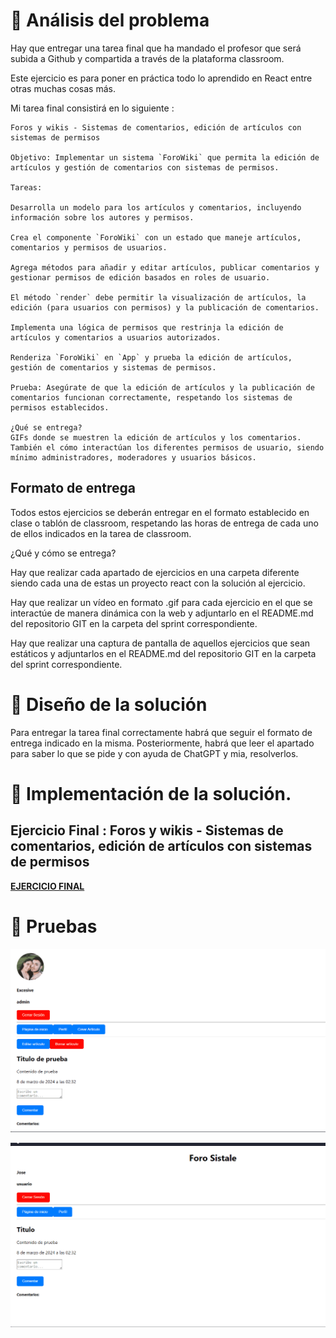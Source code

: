 
# 🔎 Análisis del problema

Hay que entregar una tarea final que ha mandado el profesor que será subida a Github y compartida a través de la plataforma 
classroom.

Este ejercicio es para poner en práctica todo lo aprendido en React entre otras muchas cosas más.

Mi tarea final consistirá en lo siguiente :

``` 
Foros y wikis - Sistemas de comentarios, edición de artículos con sistemas de permisos

Objetivo: Implementar un sistema `ForoWiki` que permita la edición de artículos y gestión de comentarios con sistemas de permisos.

Tareas:

Desarrolla un modelo para los artículos y comentarios, incluyendo información sobre los autores y permisos.

Crea el componente `ForoWiki` con un estado que maneje artículos, comentarios y permisos de usuarios.

Agrega métodos para añadir y editar artículos, publicar comentarios y gestionar permisos de edición basados en roles de usuario.

El método `render` debe permitir la visualización de artículos, la edición (para usuarios con permisos) y la publicación de comentarios.

Implementa una lógica de permisos que restrinja la edición de artículos y comentarios a usuarios autorizados.

Renderiza `ForoWiki` en `App` y prueba la edición de artículos, gestión de comentarios y sistemas de permisos.

Prueba: Asegúrate de que la edición de artículos y la publicación de comentarios funcionan correctamente, respetando los sistemas de permisos establecidos.

¿Qué se entrega?
GIFs donde se muestren la edición de artículos y los comentarios. También el cómo interactúan los diferentes permisos de usuario, siendo mínimo administradores, moderadores y usuarios básicos.
```

## Formato de entrega

Todos estos ejercicios se deberán entregar en el formato establecido en clase o 
tablón de classroom, respetando las horas de entrega de cada uno de ellos indicados
 en la tarea de classroom.

¿Qué y cómo se entrega?

Hay que realizar cada apartado de ejercicios en una carpeta diferente siendo cada 
una de estas un proyecto react con la solución al ejercicio.

Hay que realizar un vídeo en formato .gif para cada ejercicio en el que se 
interactúe de manera dinámica con la web y adjuntarlo en el README.md del 
repositorio GIT en la carpeta del sprint correspondiente.

Hay que realizar una captura de pantalla de aquellos ejercicios que sean estáticos
y adjuntarlos en el README.md del repositorio GIT en la carpeta del sprint correspondiente.

# 📝 Diseño de la solución

Para entregar la tarea final correctamente habrá que seguir el formato de entrega 
indicado en la misma. Posteriormente, habrá que leer el apartado para saber 
lo que se pide y con ayuda de ChatGPT y mia, resolverlos.

# 💉  Implementación de la solución.

## Ejercicio Final : Foros y wikis - Sistemas de comentarios, edición de artículos con sistemas de permisos

[**EJERCICIO FINAL** ](src/)

# 📸 Pruebas


![Foto ejercicio 1](resources/editarArticulo.gif)

![Foto ejercicio 1](resources/PublicarComentario.gif)



